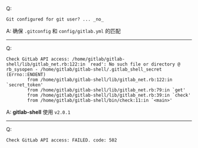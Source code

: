Q: 

```
Git configured for git user? ... _no_
```

A: 确保 `.gitconfig` 和 `config/gitlab.yml` 的匹配

---

Q:

```
Check GitLab API access: /home/gitlab/gitlab-shell/lib/gitlab_net.rb:122:in `read': No such file or directory @ rb_sysopen - /home/gitlab/gitlab-shell/.gitlab_shell_secret (Errno::ENOENT)
        from /home/gitlab/gitlab-shell/lib/gitlab_net.rb:122:in `secret_token'
        from /home/gitlab/gitlab-shell/lib/gitlab_net.rb:79:in `get'
        from /home/gitlab/gitlab-shell/lib/gitlab_net.rb:39:in `check'
        from /home/gitlab/gitlab-shell/bin/check:11:in `<main>'
```

A: __gitlab-shell__ 使用 `v2.0.1`

---

Q:

```
Check GitLab API access: FAILED. code: 502
```
